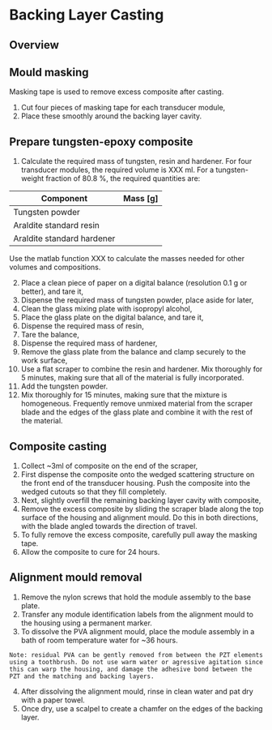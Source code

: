 # Backing Layer Casting

## Overview

## Mould masking

Masking tape is used to remove excess composite after casting.

1. Cut four pieces of masking tape for each transducer module,
2. Place these smoothly around the backing layer cavity.

## Prepare tungsten-epoxy composite

1. Calculate the required mass of tungsten, resin and hardener. For four transducer modules, the required volume is XXX ml. For a tungsten-weight fraction of 80.8 %, the required quantities are:

| Component | Mass [g] |
|-----------|----------|
|Tungsten powder | |
|Araldite standard resin | |
|Araldite standard hardener | |

Use the matlab function XXX to calculate the masses needed for other volumes and compositions.

2. Place a clean piece of paper on a digital balance (resolution 0.1 g or better), and tare it,
3. Dispense the required mass of tungsten powder, place aside for later,
4. Clean the glass mixing plate with isopropyl alcohol,
5. Place the glass plate on the digital balance, and tare it,
6. Dispense the required mass of resin,
7. Tare the balance,
8. Dispense the required mass of hardener,
9. Remove the glass plate from the balance and clamp securely to the work surface,
10. Use a flat scraper to combine the resin and hardener. Mix thoroughly for 5 minutes, making sure that all of the material is fully incorporated.
11. Add the tungsten powder.
12. Mix thoroughly for 15 minutes, making sure that the mixture is homogeneous. Frequently remove unmixed material from the scraper blade and the edges of the glass plate and combine it with the rest of the material.

## Composite casting

1. Collect ~3ml of composite on the end of the scraper,
2. First dispense the composite onto the wedged scattering structure on the front end of the transducer housing. Push the composite into the wedged cutouts so that they fill completely.
3. Next, slightly overfill the remaining backing layer cavity with composite, 
4. Remove the excess composite by sliding the scraper blade along the top surface of the housing and alignment mould. Do this in both directions, with the blade angled towards the direction of travel.
5. To fully remove the excess composite, carefully pull away the masking tape.
6. Allow the composite to cure for 24 hours.

## Alignment mould removal

1. Remove the nylon screws that hold the module assembly to the base plate.
2. Transfer any module identification labels from the alignment mould to the housing using a permanent marker.
3. To dissolve the PVA alignment mould, place the module assembly in a bath of room temperature water for ~36 hours.

`Note: residual PVA can be gently removed from between the PZT elements using a toothbrush. Do not use warm water or agressive agitation since this can warp the housing, and damage the adhesive bond between the PZT and the matching and backing layers. `

4. After dissolving the alignment mould, rinse in clean water and pat dry with a paper towel.
5. Once dry, use a scalpel to create a chamfer on the edges of the backing layer.